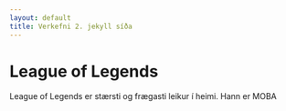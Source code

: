 ```yaml
---
layout: default
title: Verkefni 2. jekyll síða
---
```


# League of Legends 
League of Legends er stærsti og frægasti leikur í heimi. Hann er MOBA